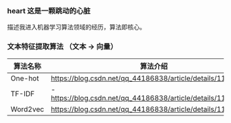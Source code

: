 ### heart 这是一颗跳动的心脏

描述我进入机器学习算法领域的经历，算法即核心。

### 文本特征提取算法 （文本 -> 向量）
| 算法名称 | 算法介绍 |
| --- | --- |
| One-hot | https://blog.csdn.net/qq_44186838/article/details/118425070 |
| TF-IDF | -https://blog.csdn.net/qq_44186838/article/details/118425070 |
| Word2vec | https://blog.csdn.net/qq_44186838/article/details/118425070 |
